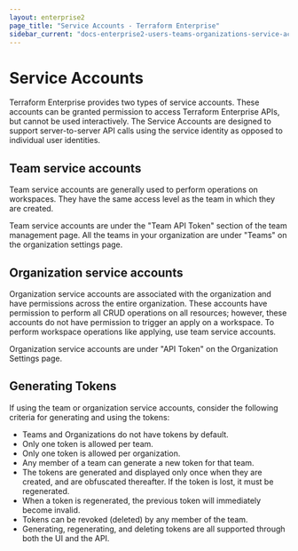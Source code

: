 ```yaml
---
layout: enterprise2
page_title: "Service Accounts - Terraform Enterprise"
sidebar_current: "docs-enterprise2-users-teams-organizations-service-accounts"
---
```


# Service Accounts

Terraform Enterprise provides two types of service accounts. These accounts can be granted permission to access Terraform Enterprise APIs, but cannot be used interactively. The Service Accounts are designed to support server-to-server API calls using the service identity as opposed to individual user identities.

## Team service accounts

Team service accounts are generally used to perform operations on workspaces. They have the same access level as the team in which they are created.

Team service accounts are under the "Team API Token" section of the team management page. All the teams in your organization are under "Teams" on the organization settings page.


## Organization service accounts

Organization service accounts are associated with the organization and have permissions across the entire organization. These accounts have permission to perform all CRUD operations on all resources; however, these accounts do not have permission to trigger an apply on a workspace. To perform workspace operations like applying, use team service accounts.

Organization service accounts are under "API Token" on the Organization Settings page.

## Generating Tokens

If using the team or organization service accounts, consider the following criteria for generating and using the tokens:

- Teams and Organizations do not have tokens by default.
- Only one token is allowed per team.
- Only one token is allowed per organization.
- Any member of a team can generate a new token for that team.
- The tokens are generated and displayed only once when they are created, and are obfuscated thereafter. If the token is lost, it must be regenerated.
- When a token is regenerated, the previous token will immediately become invalid.
- Tokens can be revoked (deleted) by any member of the team.
- Generating, regenerating, and deleting tokens are all supported through both the UI and the API.
